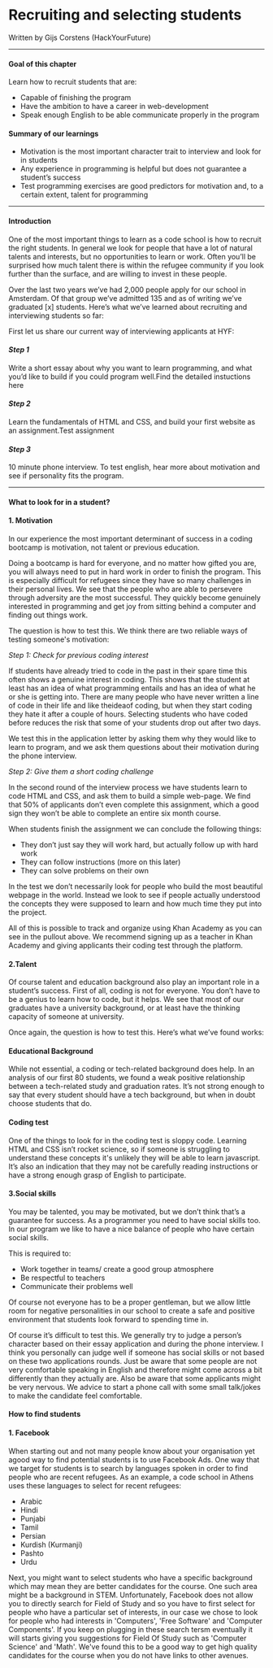 # Recruiting and selecting students

Written by Gijs Corstens (HackYourFuture)

-------

#### Goal of this chapter

Learn how to recruit students that are:

- Capable of finishing the program
- Have the ambition to have a career in web-development
- Speak enough English to be able communicate properly in the program

#### Summary of our learnings
- Motivation is the most important character trait to interview and look for in students
- Any experience in programming is helpful but does not guarantee a student’s success
- Test programming exercises are good predictors for motivation and, to a certain extent, talent for programming

--------

#### Introduction
One of the most important things to learn as a code school is how to recruit the right students. In general we look for people that have a lot of natural talents and interests, but no opportunities to learn or work. Often you’ll be surprised how much talent there is within the refugee community if you look further than the surface, and are willing to invest in these people.

Over the last two years we’ve had 2,000 people apply for our school in Amsterdam. Of that group we’ve admitted 135 and as of writing we’ve graduated [x] students. Here’s what we’ve learned about recruiting and interviewing students so far:

First let us share our current way of interviewing applicants at HYF:

#### _Step 1_

Write a short essay about why you want to learn programming, and what you’d like to build if you could program well.Find the detailed instuctions here

#### _Step 2_

Learn the fundamentals of HTML and CSS, and build your first website as an assignment.Test assignment

#### _Step 3_

10 minute phone interview. To test english, hear more about motivation and see if personality fits the program.

--------

#### What to look for in a student?

#### 1. Motivation

In our experience the most important determinant of success in a coding bootcamp is motivation, not talent or previous education.

Doing a bootcamp is hard for everyone, and no matter how gifted you are, you will always need to put in hard work in order to finish the program. This is especially difficult for refugees since they have so many challenges in their personal lives. We see that the people who are able to persevere through adversity are the most successful. They quickly become genuinely interested in programming and get joy from sitting behind a computer and finding out things work.

The question is how to test this. We think there are two reliable ways of testing someone's motivation:

_Step 1: Check for previous coding interest_

If students have already tried to code in the past in their spare time this often shows a genuine interest in coding. This shows that the student at least has an idea of what programming entails and has an idea of what he or she is getting into. There are many people who have never written a line of code in their life and like theideaof coding, but when they start coding they hate it after a couple of hours. Selecting students who have coded before reduces the risk that some of your students drop out after two days.

We test this in the application letter by asking them why they would like to learn to program, and we ask them questions about their motivation during the phone interview.

_Step 2: Give them a short coding challenge_

In the second round of the interview process we have students learn to code HTML and CSS, and ask them to build a simple web-page. We find that 50% of applicants don’t even complete this assignment, which a good sign they won’t be able to complete an entire six month course.

When students finish the assignment we can conclude the following things:

- They don’t just say they will work hard, but actually follow up with hard work
- They can follow instructions (more on this later)
- They can solve problems on their own

In the test we don’t necessarily look for people who build the most beautiful webpage in the world. Instead we look to see if people actually understood the concepts they were supposed to learn and how much time they put into the project.

All of this is possible to track and organize using Khan Academy as you can see in the pullout above. We recommend signing up as a teacher in Khan Academy and giving applicants their coding test through the platform.

#### 2.Talent

Of course talent and education background also play an important role in a student’s success. First of all, coding is not for everyone. You don’t have to be a genius to learn how to code, but it helps. We see that most of our graduates have a university background, or at least have the thinking capacity of someone at university.

Once again, the question is how to test this. Here’s what we’ve found works:

#### Educational Background

While not essential, a coding or tech-related background does help. In an analysis of our first 80 students, we found a weak positive relationship between a tech-related study and graduation rates. It’s not strong enough to say that every student should have a tech background, but when in doubt choose students that do.

#### Coding test

One of the things to look for in the coding test is sloppy code. Learning HTML and CSS isn’t rocket science, so if someone is struggling to understand these concepts it's unlikely they will be able to learn javascript. It’s also an indication that they may not be carefully reading instructions or have a strong enough grasp of English to participate.

#### 3.Social skills

You may be talented, you may be motivated, but we don’t think that’s a guarantee for success. As a programmer you need to have social skills too. In our program we like to have a nice balance of people who have certain social skills.

This is required to:

- Work together in teams/ create a good group atmosphere
- Be respectful to teachers
- Communicate their problems well

Of course not everyone has to be a proper gentleman, but we allow little room for negative personalities in our school to create a safe and positive environment that students look forward to spending time in.

Of course it’s difficult to test this. We generally try to judge a person’s character based on their essay application and during the phone interview. I think you personally can judge well if someone has social skills or not based on these two applications rounds. Just be aware that some people are not very comfortable speaking in English and therefore might come across a bit differently than they actually are. Also be aware that some applicants might be very nervous. We advice to start a phone call with some small talk/jokes to make the candidate feel comfortable.

#### How to find students

#### 1. Facebook
When starting out and not many people know about your organisation yet agood way to find potential students is to use Facebook Ads. One way that we target for students is to search by languages spoken in order to find people who are recent refugees. As an example, a code school in Athens uses these languages to select for recent refugees:

- Arabic
- Hindi
- Punjabi
- Tamil
- Persian
- Kurdish (Kurmanji)
- Pashto
- Urdu

Next, you might want to select students who have a specific background which may mean they are better candidates for the course. One such area might be a background in STEM. Unfortunately, Facebook does not allow you to directly search for Field of Study and so you have to first select for people who have a particular set of interests, in our case we chose to look for people who had interests in 'Computers', 'Free Software' and 'Computer Components'. If you keep on plugging in these search tersm eventually it will starts giving you suggestions for Field Of Study such as 'Computer Science' and 'Math'. We've found this to be a good way to get high quality candidates for the course when you do not have links to other avenues.
